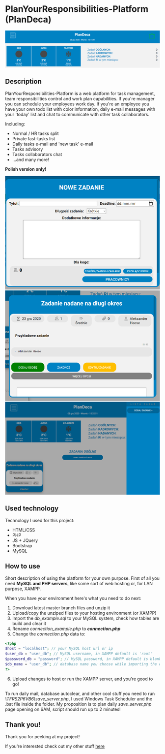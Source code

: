 # PlanYourResponsibilities-Platform (PlanDeca)
![It's a front pic!](https://github.com/alehee/PlanYourResponsibilities-Platform/blob/master/github_resources/front_github.png?raw=true)

## Description
PlanYourResponsibilities-Platform is a web platform for task management, team responsibilities control and work plan capabilities. If you're manager you can schedule your employees work day. If you're an employee you have your own todo list with color information, daily e-mail messages with your 'today' list and chat to communicate with other task collaborators.

Including:
* Normal / HR tasks split
* Private fast-tasks list
* Daily tasks e-mail and 'new task' e-mail
* Tasks advisory
* Tasks collaborators chat
* ...and many more!

**Polish version only!**

![It's a pic!](https://github.com/alehee/PlanYourResponsibilities-Platform/blob/master/github_resources/addtask.png "Add task")
![It's a pic!](https://github.com/alehee/PlanYourResponsibilities-Platform/blob/master/github_resources/task.png "Task")
![It's a pic!](https://github.com/alehee/PlanYourResponsibilities-Platform/blob/master/github_resources/list.png "Task list")

## Used technology
Technology I used for this project:
* HTML/CSS
* PHP
* JS + JQuery
* Bootstrap
* MySQL

## How to use
Short description of using the platform for your own purpose. First of all you need **MySQL and PHP servers**, like some sort of web hosting or, for LAN purpose, XAMPP.

When you have your environment here's what you need to do next:

  1. Download latest master branch files and unzip it
  2. Upload/copy the unziped files to your hosting environment (or XAMPP)
  3. Import the *db_example.sql* to your MySQL system, check how tables are build and clear it
  4. Rename *connection_example.php* to ***connection.php***
  5. Change the *connection.php* data to:
  ```php
  <?php
  $host = "localhost"; // your MySQL host url or ip
  $user_db = "user_db"; // MySQL username, in XAMPP default is 'root'
  $password_db = "password"; // MySQL password, in XAMPP default is blank
  $db_name = "user_db"; // database name you choose while importing the db_example.php
  ?>
  ```
  6. Upload changes to host or run the XAMPP server, and you're good to go!
  
To run daily mail, database autoclear, and other cool stuff you need to run *\TFRS2P6VB6\save_server.php*, I used Windows Task Scheduler and the .bat file inside the folder. My proposition is to plan daily *save_server.php* page opening on 6AM, script should run up to 2 minutes!
  
## Thank you!
Thank you for peeking at my project!

If you're interested check out my other stuff [here](https://github.com/alehee)
